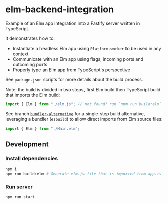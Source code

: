 # elm-backend-integration

Example of an Elm app integration into a Fastify server written in TypeScript.

It demonstrates how to:

- Instantiate a headless Elm app using `Platform.worker` to be used
  in any context
- Communicate with an Elm app using flags, incoming ports and outcoming ports
- Properly type an Elm app from TypeScript's perspective

See `package.json` scripts for more details about the build process.

Note: the build is divided in two steps, first Elm build then TypeScript build
that imports the Elm build:

```js
import { Elm } from "./elm.js"; // not found? run `npm run build:elm`
```

See branch
[`bundler-alternative`](https://github.com/GregoryAlbouy/elm-backend-integration/tree/bundler-alternative)
for a single-step build alternative, leveraging a bundler (`esbuild`) to allow
direct imports from Elm source files:

```ts
import { Elm } from "./Main.elm";
```

## Development

### Install dependencies

```sh
npm i
npm run build:elm # Generate elm.js file that is imported from app.ts
```

### Run server

```sh
npm run start
```
